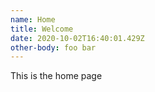 ```yaml
---
name: Home
title: Welcome
date: 2020-10-02T16:40:01.429Z
other-body: foo bar
---
```

This is the home page